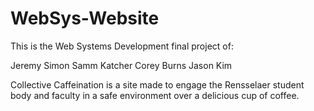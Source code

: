 # WebSys-Website
This is the Web Systems Development final project of:

Jeremy Simon
Samm Katcher
Corey Burns
Jason Kim

Collective Caffeination is a site made to engage the Rensselaer student body and faculty in a safe environment over a delicious cup of coffee.
